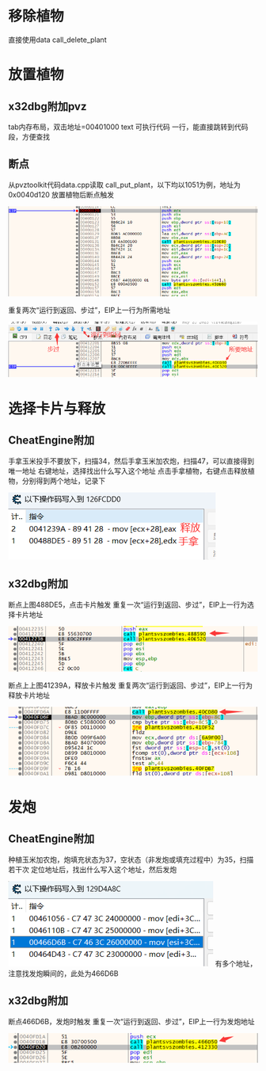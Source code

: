 # 移除植物
直接使用data call_delete_plant

# 放置植物
## x32dbg附加pvz
tab内存布局，双击地址=00401000 text 可执行代码 一行，能直接跳转到代码段，方便查找
## 断点
从pvztoolkit代码data.cpp读取 call_put_plant，以下均以1051为例，地址为0x0040d120
放置植物后断点触发

![alt text](img/call/break.png)

重复两次“运行到返回、步过”，EIP上一行为所需地址

![alt text](img/call/call_plant.png)

# 选择卡片与释放
## CheatEngine附加
手拿玉米投手不要放下，扫描34，然后手拿玉米加农炮，扫描47，可以直接得到唯一地址
右键地址，选择找出什么写入这个地址
点击手拿植物，右键点击释放植物，分别得到两个地址，记录下

![alt text](img/call/card_release_addr.png)

## x32dbg附加
断点上图488DE5，点击卡片触发
重复一次“运行到返回、步过”，EIP上一行为选择卡片地址

![alt text](img/call/call_card.png)

断点上上图41239A，释放卡片触发
重复两次“运行到返回、步过”，EIP上一行为释放卡片地址

![alt text](img/call/call_release.png)

# 发炮
## CheatEngine附加
种植玉米加农炮，炮填充状态为37，空状态（非发炮或填充过程中）为35，扫描若干次
定位地址后，找出什么写入这个地址，然后发炮

![alt text](img/call/cob_state_addr.png)
有多个地址，注意找发炮瞬间的，此处为466D6B

## x32dbg附加
断点466D6B，发炮时触发
重复一次“运行到返回、步过”，EIP上一行为发炮地址

![alt text](img/call/call_fire.png)